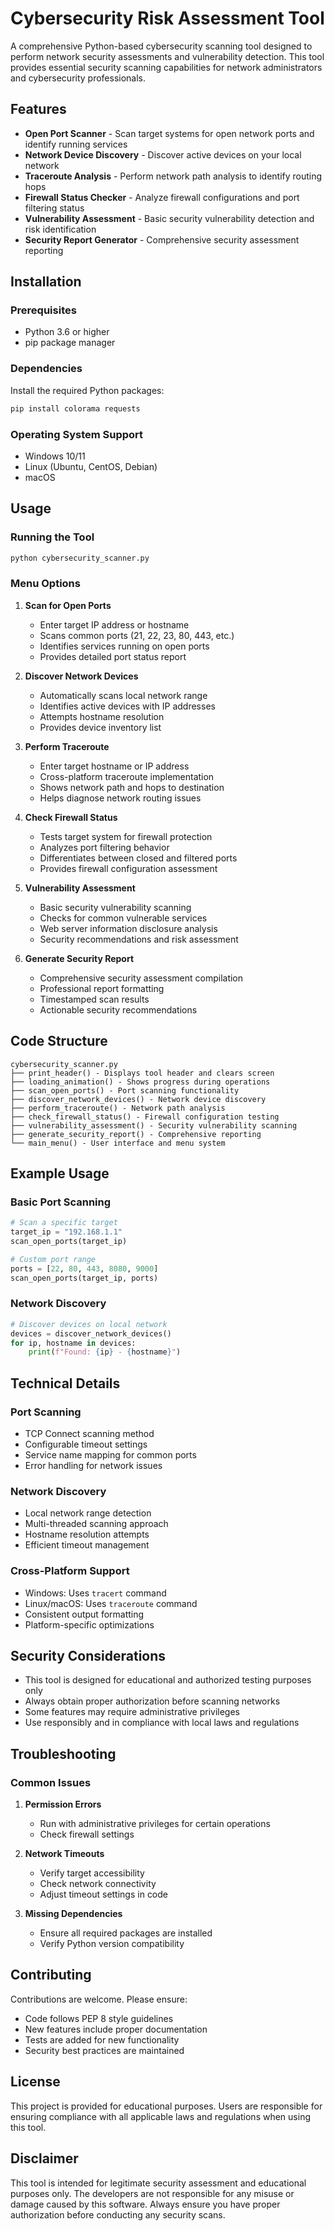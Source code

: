 # Cybersecurity Risk Assessment Tool

A comprehensive Python-based cybersecurity scanning tool designed to perform network security assessments and vulnerability detection. This tool provides essential security scanning capabilities for network administrators and cybersecurity professionals.

## Features

- **Open Port Scanner** - Scan target systems for open network ports and identify running services
- **Network Device Discovery** - Discover active devices on your local network
- **Traceroute Analysis** - Perform network path analysis to identify routing hops
- **Firewall Status Checker** - Analyze firewall configurations and port filtering status
- **Vulnerability Assessment** - Basic security vulnerability detection and risk identification
- **Security Report Generator** - Comprehensive security assessment reporting

## Installation

### Prerequisites

- Python 3.6 or higher
- pip package manager

### Dependencies

Install the required Python packages:

```bash
pip install colorama requests
```

### Operating System Support

- Windows 10/11
- Linux (Ubuntu, CentOS, Debian)
- macOS

## Usage

### Running the Tool

```bash
python cybersecurity_scanner.py
```

### Menu Options

1. **Scan for Open Ports**
   - Enter target IP address or hostname
   - Scans common ports (21, 22, 23, 80, 443, etc.)
   - Identifies services running on open ports
   - Provides detailed port status report

2. **Discover Network Devices**
   - Automatically scans local network range
   - Identifies active devices with IP addresses
   - Attempts hostname resolution
   - Provides device inventory list

3. **Perform Traceroute**
   - Enter target hostname or IP address
   - Cross-platform traceroute implementation
   - Shows network path and hops to destination
   - Helps diagnose network routing issues

4. **Check Firewall Status**
   - Tests target system for firewall protection
   - Analyzes port filtering behavior
   - Differentiates between closed and filtered ports
   - Provides firewall configuration assessment

5. **Vulnerability Assessment**
   - Basic security vulnerability scanning
   - Checks for common vulnerable services
   - Web server information disclosure analysis
   - Security recommendations and risk assessment

6. **Generate Security Report**
   - Comprehensive security assessment compilation
   - Professional report formatting
   - Timestamped scan results
   - Actionable security recommendations

## Code Structure

```
cybersecurity_scanner.py
├── print_header() - Displays tool header and clears screen
├── loading_animation() - Shows progress during operations
├── scan_open_ports() - Port scanning functionality
├── discover_network_devices() - Network device discovery
├── perform_traceroute() - Network path analysis
├── check_firewall_status() - Firewall configuration testing
├── vulnerability_assessment() - Security vulnerability scanning
├── generate_security_report() - Comprehensive reporting
└── main_menu() - User interface and menu system
```

## Example Usage

### Basic Port Scanning

```python
# Scan a specific target
target_ip = "192.168.1.1"
scan_open_ports(target_ip)

# Custom port range
ports = [22, 80, 443, 8080, 9000]
scan_open_ports(target_ip, ports)
```

### Network Discovery

```python
# Discover devices on local network
devices = discover_network_devices()
for ip, hostname in devices:
    print(f"Found: {ip} - {hostname}")
```

## Technical Details

### Port Scanning
- TCP Connect scanning method
- Configurable timeout settings
- Service name mapping for common ports
- Error handling for network issues

### Network Discovery
- Local network range detection
- Multi-threaded scanning approach
- Hostname resolution attempts
- Efficient timeout management

### Cross-Platform Support
- Windows: Uses `tracert` command
- Linux/macOS: Uses `traceroute` command
- Consistent output formatting
- Platform-specific optimizations

## Security Considerations

- This tool is designed for educational and authorized testing purposes only
- Always obtain proper authorization before scanning networks
- Some features may require administrative privileges
- Use responsibly and in compliance with local laws and regulations

## Troubleshooting

### Common Issues

1. **Permission Errors**
   - Run with administrative privileges for certain operations
   - Check firewall settings

2. **Network Timeouts**
   - Verify target accessibility
   - Check network connectivity
   - Adjust timeout settings in code

3. **Missing Dependencies**
   - Ensure all required packages are installed
   - Verify Python version compatibility

## Contributing

Contributions are welcome. Please ensure:

- Code follows PEP 8 style guidelines
- New features include proper documentation
- Tests are added for new functionality
- Security best practices are maintained

## License

This project is provided for educational purposes. Users are responsible for ensuring compliance with all applicable laws and regulations when using this tool.

## Disclaimer

This tool is intended for legitimate security assessment and educational purposes only. The developers are not responsible for any misuse or damage caused by this software. Always ensure you have proper authorization before conducting any security scans.

